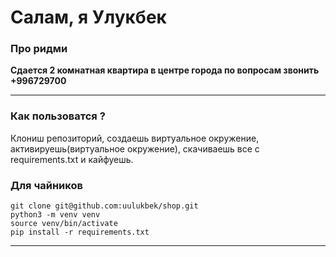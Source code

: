# Салам, я Улукбек 

### Про ридми

**Сдается 2 комнатная квартира в центре города по вопросам звонить +996729700**

----
### Как пользоватся ?

Клониш репозиторий, создаешь виртуальное окружение, активируешь(виртуальное окружение), скачиваешь все с requirements.txt и кайфуешь. 

### Для чайников
```terminal
git clone git@github.com:uulukbek/shop.git
python3 -m venv venv
source venv/bin/activate
pip install -r requirements.txt
```


----


